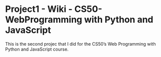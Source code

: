 # Project1 - Wiki - CS50-WebProgramming with Python and JavaScript

This is the second projec that I did for the CS50’s Web Programming with Python and JavaScript course.
